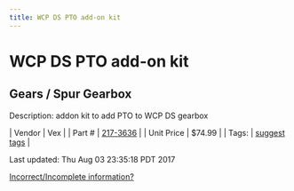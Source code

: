 ```yaml
---
title: WCP DS PTO add-on kit
---
```


# WCP DS PTO add-on kit
## Gears / Spur Gearbox
Description: 	addon kit to add PTO to WCP DS gearbox 

| Vendor | Vex | 
| Part # | [217-3636](http://www.vexrobotics.com/217-3636.html) | 
| Unit Price | $74.99 | 
| Tags: | [suggest tags](https://docs.google.com/forms/d/e/1FAIpQLSeWyY8v3RgOty-MyWmh9U0iivNYN_molChYyS-0U-o-kOAv_g/viewform) | 

Last updated: Thu Aug 03 23:35:18 PDT 2017

 [Incorrect/Incomplete information?](https://docs.google.com/forms/d/e/1FAIpQLSeWyY8v3RgOty-MyWmh9U0iivNYN_molChYyS-0U-o-kOAv_g/viewform)